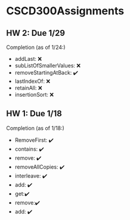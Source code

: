 # CSCD300Assignments

## HW 2: Due 1/29
Completion (as of 1/24:)

* addLast: ❌
* subListOfSmallerValues: ❌
* removeStartingAtBack: ✔️ 
* lastIndexOf: ❌
* retainAll: ❌ 
* insertionSort: ❌ 


## HW 1: Due 1/18
Completion (as of 1/18:)

* RemoveFirst: ✔️
* contains: ✔️
* remove: ✔️ 
* removeAllCopies: ✔️
* interleave: ✔️ 
* add: ✔️ 
* get:✔️
* remove:✔️
* add: ✔️
  
